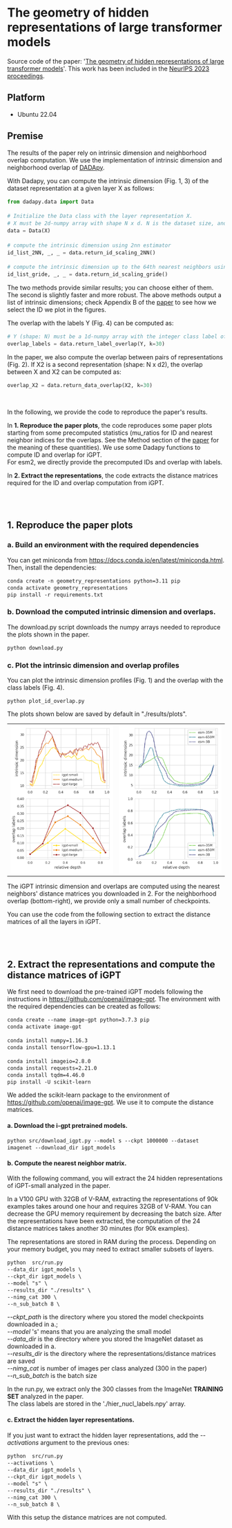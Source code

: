 # The geometry of hidden representations of large transformer models

Source code of the paper:  '[The geometry of hidden representations of large transformer models](https://arxiv.org/abs/2302.00294)'. 
This work has been included in the [NeurIPS 2023 proceedings](https://papers.nips.cc/paper_files/paper/2023/hash/a0e66093d7168b40246af1cddc025daa-Abstract-Conference.html).


## Platform
- Ubuntu 22.04


## Premise

The results of the paper rely on intrinsic dimension and neighborhood overlap computation.
We use the implementation of intrinsic dimension and neighborhood overlap of [DADApy](https://github.com/sissa-data-science/DADApy).

With Dadapy, you can compute the intrinsic dimension (Fig. 1, 3) of the dataset representation at a given layer X as follows:

```python
from dadapy.data import Data

# Initialize the Data class with the layer representation X.
# X must be 2d-numpy array with shape N x d. N is the dataset size, and d is the embedding dimension. 
data = Data(X)

# compute the intrinsic dimension using 2nn estimator
id_list_2NN, _, _ = data.return_id_scaling_2NN()

# compute the intrinsic dimension up to the 64th nearest neighbors using Gride
id_list_gride, _, _ = data.return_id_scaling_gride()
```
The two methods provide similar results; you can choose either of them. The second is slightly faster and more robust. 
The above methods output a list of intrinsic dimensions; check Appendix B of the [paper](https://arxiv.org/pdf/2302.00294.pdf) to see how we select the ID we plot in the figures.


The overlap with the labels Y (Fig. 4) can be computed as:

```python
# Y (shape: N) must be a 1d-numpy array with the integer class label of each example.
overlap_labels = data.return_label_overlap(Y, k=30)
```

In the paper, we also compute the overlap between pairs of representations (Fig. 2). If X2 is a second representation (shape: N x d2), the overlap between X and X2 can be computed as:

```python
overlap_X2 = data.return_data_overlap(X2, k=30)
```
<br>


In the following, we provide the code to reproduce the paper's results.

In **1. Reproduce the paper plots**, the code reproduces some paper plots starting from some precomputed statistics (mu_ratios for ID and nearest neighbor indices for the overlaps. See the Method section of the [paper](https://arxiv.org/pdf/2302.00294.pdf) for the meaning of these quantities). We use some Dadapy functions to compute ID and overlap for iGPT.<br>
For esm2, we directly provide the precomputed IDs and overlap with labels.

In **2. Extract the representations**, the code extracts the distance matrices required for the ID and overlap computation from iGPT.



<br>
<br>

## 1. Reproduce the paper plots

### a. Build an environment with the required dependencies

You can get miniconda from https://docs.conda.io/en/latest/miniconda.html. Then, install the dependencies:

```
conda create -n geometry_representations python=3.11 pip
conda activate geometry_representations
pip install -r requirements.txt   
```

### b. Download the computed intrinsic dimension and overlaps. 
The download.py script downloads the numpy arrays needed to reproduce the plots shown in the paper.

```
python download.py 
```

### c. Plot the intrinsic dimension and overlap profiles
You can plot the intrinsic dimension profiles (Fig. 1) and the overlap with the class labels (Fig. 4).

```
python plot_id_overlap.py 
```
The plots shown below are saved by default in "./results/plots".

<table>
  <tr>
    <td><img src=results/plots/igpt_id_ov_labels.png width="250"></td>
    <td><img src=results/plots/esm_id_ov_labels.png width="250"></td>
  </tr>
</table>


The iGPT intrinsic dimension and overlaps are computed using the nearest neighbors' distance matrices you downloaded in 2. For the neighborhood overlap (bottom-right), we provide only a small number of checkpoints.

You can use the code from the following section to extract the distance matrices of all the layers in iGPT.


<br>
<br>

## 2. Extract the representations and compute the distance matrices of iGPT

We first need to download the pre-trained iGPT models following the instructions in https://github.com/openai/image-gpt. The environment with the required dependencies can be created as follows:

```
conda create --name image-gpt python=3.7.3 pip
conda activate image-gpt

conda install numpy=1.16.3
conda install tensorflow-gpu=1.13.1

conda install imageio=2.8.0
conda install requests=2.21.0
conda install tqdm=4.46.0
pip install -U scikit-learn
```
We added the scikit-learn package to the environment of https://github.com/openai/image-gpt. We use it to compute the distance matrices.

#### a. Download the i-gpt pretrained models.


```
python src/download_igpt.py --model s --ckpt 1000000 --dataset imagenet --download_dir igpt_models
```

#### b. Compute the nearest neighbor matrix. 
With the following command, you will extract the 24 hidden representations of iGPT-small analyzed in the paper. 

In a V100 GPU with 32GB of V-RAM, extracting the representations of 90k examples takes around one hour and requires 32GB of V-RAM. You can decrease the GPU memory requirement by decreasing the batch size. After the representations have been extracted, the computation of the 24 distance matrices takes another 30 minutes (for 90k examples). 

The representations are stored in RAM during the process. Depending on your memory budget, you may need to extract smaller subsets of layers. 

```
python  src/run.py 
--data_dir igpt_models \
--ckpt_dir igpt_models \
--model "s" \
--results_dir "./results" \
--nimg_cat 300 \
--n_sub_batch 8 \
```

*--ckpt_path* is the directory where you stored the model checkpoints downloaded in a.; <br>
*--model* 's' means that you are analyzing the small model <br>
*--data_dir* is the directory where you stored the ImageNet dataset as downloaded in a. <br>
*--results_dir* is the directory where the representations/distance matrices are saved <br>
*--nimg_cat* is number of images per class analyzed (300 in the paper) <br>
*--n_sub_batch*  is the batch size <br>

In the run.py, we extract only the 300 classes from the ImageNet **TRAINING SET** analyzed in the paper. <br>
The class labels are stored in the './hier_nucl_labels.npy' array. 


#### c. Extract the hidden layer representations.

If you just want to extract the hidden layer representations, add the *--activations* argument to the previous ones:

```
python  src/run.py 
--activations \
--data_dir igpt_models \
--ckpt_dir igpt_models \
--model "s" \
--results_dir "./results" \
--nimg_cat 300 \
--n_sub_batch 8 \
```

With this setup the distance matrices are not computed. 
